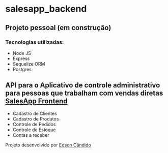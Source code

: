 # salesapp_backend

## Projeto pessoal (em construção)

### Tecnologias utilizadas:

- Node JS
- Express
- Sequelize ORM
- Postgres 


## API para o Aplicativo de controle administrativo para pessoas que trabalham com vendas diretas [SalesApp Frontend](https://github.com/EdsonCandido73/salesapp_frontend)

- Cadastro de Clientes
- Cadastro de Produtos 
- Controle de Pedidos
- Controle de Estoque
- Contas a receber

Projeto desenvolvido por [Edson Cândido](https://github.com/EdsonCandido73)
